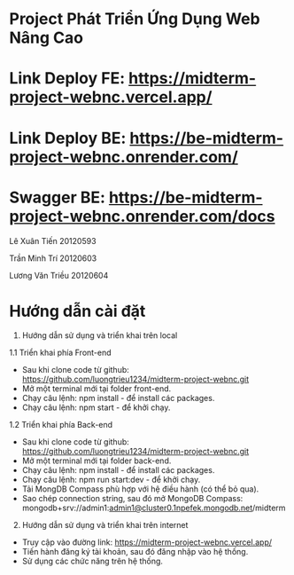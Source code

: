 # Project Phát Triển Ứng Dụng Web Nâng Cao
# Link Deploy FE: https://midterm-project-webnc.vercel.app/
# Link Deploy BE: https://be-midterm-project-webnc.onrender.com/
# Swagger BE: https://be-midterm-project-webnc.onrender.com/docs

Lê Xuân Tiến 20120593

Trần Minh Trí 20120603

Lương Văn Triều 20120604

# Hướng dẫn cài đặt
1.	Hướng dẫn sử dụng và triển khai trên local

1.1 Triển khai phía Front-end
-	Sau khi clone code từ github: https://github.com/luongtrieu1234/midterm-project-webnc.git
-	Mở một terminal mới tại folder front-end.
-	Chạy câu lệnh: npm install - để install các packages.
-	Chạy câu lệnh: npm start - để khởi chạy.

1.2 Triển khai phía Back-end
-	Sau khi clone code từ github: https://github.com/luongtrieu1234/midterm-project-webnc.git
-	Mở một terminal mới tại folder back-end.
-	Chạy câu lệnh: npm install - để install các packages.
-	Chạy câu lệnh: npm run start:dev - để khởi chạy.
-	Tải MongDB Compass phù hợp với hệ điều hành (có thể bỏ qua).
-	Sao chép connection string, sau đó mở MongoDB Compass:
mongodb+srv://admin1:admin1@cluster0.1npefek.mongodb.net/midterm

2.	Hướng dẫn sử dụng và triển khai trên internet
-	Truy cập vào đường link: https://midterm-project-webnc.vercel.app/ 
-	Tiến hành đăng ký tài khoản, sau đó đăng nhập vào hệ thống.
-	Sử dụng các chức năng trên hệ thống.

